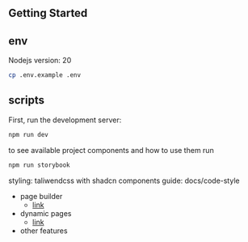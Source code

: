 ## Getting Started

## env
Nodejs version: 20
```bash 
cp .env.example .env
```

## scripts
First, run the development server:
```bash
npm run dev
```
to see available project components and how to use them run 
```bash
npm run storybook
```

styling: taliwendcss with shadcn components
guide:
docs/code-style
- page builder
  - [link](src/components/page-builder/page-builder.jsx)
- dynamic pages
  - [link](src/app/(pages)/[slug]/dynamic-slug-page.jsx)
- other features